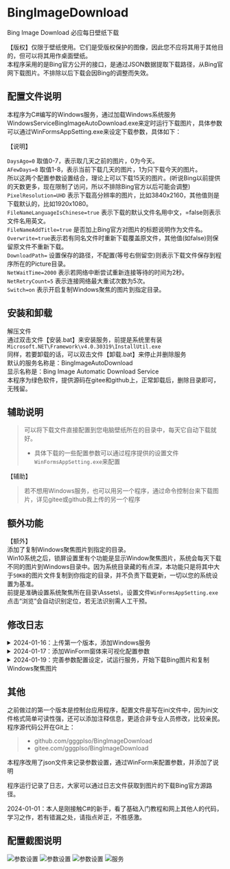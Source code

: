 # BingImageDownload


Bing Image Download 必应每日壁纸下载   

【版权】仅限于壁纸使用。它们是受版权保护的图像，因此您不应将其用于其他目的，但可以将其用作桌面壁纸。  
本程序采用的是Bing官方公开的接口，是通过JSON数据提取下载路径，从Bing官网下载图片。不排除以后下载会因Bing的调整而失效。

## 配置文件说明
本程序为C#编写的Windows服务，通过加载Windows系统服务WindowsServiceBingImageAutoDownload.exe来定时运行下载图片，具体参数可以通过WinFormsAppSetting.exe来设定下载参数，具体如下：

【说明】  
 
`DaysAgo=0` 取值0-7，表示取几天之前的图片，0为今天。   
`AFewDays=8` 取值1-8，表示当前下载几天的图片，1为只下载今天的图片。  
所以这两个配置参数设置结合，理论上可以下载15天的图片。(听说Bing以前提供的天数更多，现在限制了访问，所以不排除Bing官方以后可能会调整)   
`PixelResolution=UHD` 表示下载高分辨率的图片，比如3840x2160，其他值则是下载默认的，比如1920x1080。  
`FileNameLanguageIsChinese=true` 表示下载的默认文件名用中文，=false则表示文件名用英文。  
`FileNameAddTitle=true` 是否加上Bing官方对图片的标题说明作为文件名。  
`Overwrite=true`表示若有同名文件时重新下载覆盖原文件，其他值(如false)则保留原文件不重新下载。  
`DownloadPath=` 设置保存的路径，不配置(等号右侧留空)则表示下载文件保存到程序所在的Picture目录。  
`NetWaitTime=2000` 表示若网络中断尝试重新连接等待的时间为2秒。  
`NetRetryCount=5` 表示连接网络最大重试次数为5次。  
`Switch=on` 表示开启复制Windows聚焦的图片到指定目录。  

## 安装和卸载  
解压文件  
通过双击文件【安装.bat】来安装服务，前提是系统里有装`Microsoft.NET\Framework\v4.0.30319\InstallUtil.exe`  
同样，若要卸载的话，可以双击文件【卸载.bat】来停止并删除服务  
默认的服务名称是：BingImageAutoDownload  
显示名称是：Bing Image Automatic Download Service  
本程序为绿色软件，提供源码在gitee和github上，正常卸载后，删除目录即可，无残留。  


## 辅助说明  
> 可以将下载文件直接配置到您电脑壁纸所在的目录中，每天它自动下载就好。  
 > * 具体下载的一些配置参数可以通过程序提供的设置文件`WinFormsAppSetting.exe`来配置  

【辅助】  
 > 若不想用Windows服务，也可以用另一个程序，通过命令控制台来下载图片，详见gitee或github我上传的另一个程序  


## 额外功能
【额外】  
添加了复制Windows聚焦图片到指定的目录。  
Win10系统之后，锁屏设置里有个功能是显示Window聚焦图片，系统会每天下载不同的图片到Windows目录中。因为系统目录藏的有点深，本功能只是将其中大于`50KB`的图片文件复制到你指定的目录，并不负责下载更新，一切以您的系统设置为基准。  
前提是准确设置系统聚焦所在目录\Assets\，设置文件`WinFormsAppSetting.exe`点击“浏览”会自动识别定位，若无法识别需人工干预。  


## 修改日志  
<details>
    <summary>
        2024-01-16：上传第一个版本，添加Windows服务  
    </summary>
</details>
<details>
    <summary>
        2024-01-17：添加WinForm窗体来可视化配置参数  
    </summary>
</details>
<details>
    <summary>
        2024-01-19：完善参数配置设定，试运行服务，开始下载Bing图片和复制Windows聚焦图片
    </summary>
</details>


## 其他  

之前做过的第一个版本是控制台应用程序，配置文件是写在ini文件中，因为ini文件格式简单可读性强，还可以添加注释信息，更适合非专业人员修改，比较亲民。  
程序源代码公开在Git上：  
> *  github.com/gggplso/BingImageDownload
> *  gitee.com/gggplso/BingImageDownload

本程序改用了json文件来记录参数设置，通过WinForm来配置参数，并添加了说明    

程序运行记录了日志，大家可以通过日志文件获取到图片的下载Bing官方源路径。  

2024-01-01：本人是刚接触C#的新手，看了基础入门教程和网上其他人的代码，学习之作，若有错漏之处，请指点斧正，不胜感激。  

## 配置截图说明  
![参数设置](./Logs/AppSetting01.png)
![参数设置](./Logs/AppSetting02.png)
![参数设置](./Logs/AppSetting03.png)
![服务](./Logs/Server01.png)
